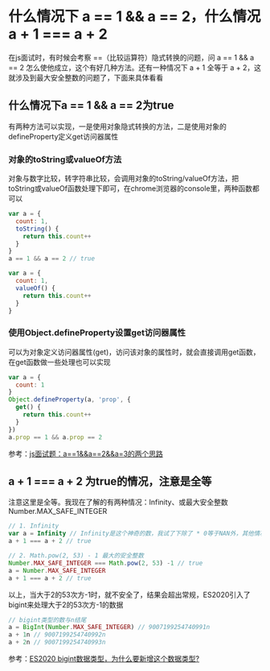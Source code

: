 # 什么情况下 a == 1 && a == 2，什么情况 a + 1 === a + 2

在js面试时，有时候会考察 ==（比较运算符）隐式转换的问题，问  a == 1 && a == 2 怎么使他成立，这个有好几种方法。还有一种情况下 a + 1 全等于 a + 2，这就涉及到最大安全整数的问题了，下面来具体看看

## 什么情况下a == 1 && a == 2为true
有两种方法可以实现，一是使用对象隐式转换的方法，二是使用对象的defineProperty定义get访问器属性

### 对象的toString或valueOf方法
对象与数字比较，转字符串比较，会调用对象的toString/valueOf方法，把toString或valueOf函数处理下即可，在chrome浏览器的console里，两种函数都可以
```js
var a = { 
  count: 1, 
  toString() { 
    return this.count++ 
  }
}
a == 1 && a == 2 // true
```
```js
var a = { 
  count: 1, 
  valueOf() { 
    return this.count++ 
  }
}
```
### 使用Object.defineProperty设置get访问器属性
可以为对象定义访问器属性(get)，访问该对象的属性时，就会直接调用get函数，在get函数做一些处理也可以实现
```js
var a = {
  count: 1
}
Object.defineProperty(a, 'prop', {
  get() {
    return this.count++
  }
})
a.prop == 1 && a.prop == 2
```
参考：[js面试题：a==1&&a==2&&a=3的两个思路](https://blog.csdn.net/qq_41569151/article/details/100147805)


## a + 1 === a + 2 为true的情况，注意是全等
注意这里是全等。我现在了解的有两种情况：Infinity、或最大安全整数Number.MAX_SAFE_INTEGER
```js
// 1. Infinity
var a = Infinity // Infinity是这个神奇的数，我试了下除了 * 0等于NAN外，其他情况基本都等于他自己
a + 1 === a + 2 // true

// 2. Math.pow(2, 53) - 1 最大的安全整数
Number.MAX_SAFE_INTEGER === Math.pow(2, 53) -1 // true
a = Number.MAX_SAFE_INTEGER
a + 1 === a + 2 // true
```
以上，当大于2的53次方-1时，就不安全了，结果会超出常规，ES2020引入了bigint来处理大于2的53次方-1的数据
```js
// bigint类型的数与n结尾
a = BigInt(Number.MAX_SAFE_INTEGER) // 9007199254740991n
a + 1n // 9007199254740992n
a + 2n // 9007199254740993n
```

参考：[ES2020 bigint数据类型，为什么要新增这个数据类型?](http://www.zuo11.com/blog/2019/12/bigint.html)